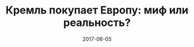 ---
layout: post
title: "Кремль покупает Европу: миф или реальность?"
date: 2017-06-05
file: 2017-06-05-kirilenko.md
excerpt: "Гость программы — Анастасия КИРИЛЕНКО"
summary: "Гость программы — Анастасия КИРИЛЕНКО, автор нескольких фильмов-расследований о российской коррупции. Является признанным экспертом в области трансграничной коррупции."
duration: "01:05:20"
length: 39546717
explicit: "no"
block: "no"
---